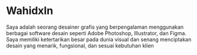 # Wahidxln
Saya adalah seorang desainer grafis yang berpengalaman menggunakan berbagai software desain seperti Adobe Photoshop, Illustrator, dan Figma. Saya memiliki ketertarikan besar pada dunia visual dan senang menciptakan desain yang menarik, fungsional, dan sesuai kebutuhan klien
